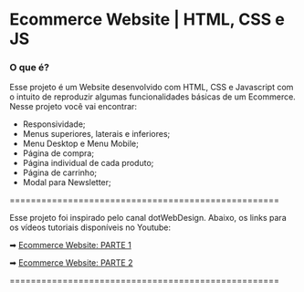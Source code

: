 # Ecommerce Website | HTML, CSS e JS

### O que é?

Esse projeto é um Website desenvolvido com HTML, CSS e Javascript com o intuito de reproduzir algumas funcionalidades básicas de um Ecommerce. Nesse projeto você vai encontrar: 
* Responsividade;
* Menus superiores, laterais e inferiores;
* Menu Desktop e Menu Mobile;
* Página de compra;
* Página individual de cada produto;
* Página de carrinho;
* Modal para Newsletter;

===================================================

Esse projeto foi inspirado pelo canal dotWebDesign. Abaixo, os links para os vídeos tutoriais disponíveis no Youtube:

➡ [Ecommerce Website: PARTE 1](https://www.youtube.com/watch?v=qKoe69-xy4M&list=PLR-6G_T74hcYDAmPvxE3sSTVJY933zU_4&index=2&ab_channel=dotWebdesign)

➡ [Ecommerce Website: PARTE 2](https://www.youtube.com/watch?v=qKoe69-xy4M&list=PLR-6G_T74hcYDAmPvxE3sSTVJY933zU_4&index=2&ab_channel=dotWebdesign)

===================================================


